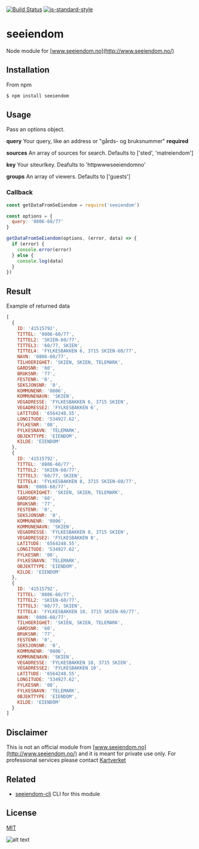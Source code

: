 [![Build Status](https://travis-ci.org/zrrrzzt/seeiendom.svg?branch=master)](https://travis-ci.org/zrrrzzt/seeiendom)
[![js-standard-style](https://img.shields.io/badge/code%20style-standard-brightgreen.svg?style=flat)](https://github.com/feross/standard)

# seeiendom

Node module for [www.seeiendom.no](http://www.seeiendom.no/)

## Installation
From npm
```bash
$ npm install seeiendom
```

## Usage

Pass an options object.

**query** Your query, like an address or "gårds- og bruksnummer" **required**

**sources** An array of sources for search. Defaults to ['sted', 'matreiendom']

**key** Your siteurlkey. Deafults to 'httpwwwseeiendomno'

**groups** An array of viewers. Defaults to ['guests']

### Callback

```JavaScript
const getDataFromSeEiendom = require('seeiendom')

const options = {
  query: '0806-60/77'
}

getDataFromSeEiendom(options, (error, data) => {
  if (error) {
    console.error(error)
  } else {
    console.log(data)
  }
})
```

## Result
Example of returned data

```javascript
[ 
  { 
    ID: '41515792',
    TITTEL: '0806-60/77',
    TITTEL2: 'SKIEN-60/77',
    TITTEL3: '60/77, SKIEN',
    TITTEL4: 'FYLKESBAKKEN 6, 3715 SKIEN-60/77',
    NAVN: '0806-60/77',
    TILHOERIGHET: 'SKIEN, SKIEN, TELEMARK',
    GARDSNR: '60',
    BRUKSNR: '77',
    FESTENR: '0',
    SEKSJONSNR: '0',
    KOMMUNENR: '0806',
    KOMMUNENAVN: 'SKIEN',
    VEGADRESSE: 'FYLKESBAKKEN 6, 3715 SKIEN',
    VEGADRESSE2: 'FYLKESBAKKEN 6',
    LATITUDE: '6564248.55',
    LONGITUDE: '534927.62',
    FYLKESNR: '08',
    FYLKESNAVN: 'TELEMARK',
    OBJEKTTYPE: 'EIENDOM',
    KILDE: 'EIENDOM' 
  },
  { 
    ID: '41515792',
    TITTEL: '0806-60/77',
    TITTEL2: 'SKIEN-60/77',
    TITTEL3: '60/77, SKIEN',
    TITTEL4: 'FYLKESBAKKEN 8, 3715 SKIEN-60/77',
    NAVN: '0806-60/77',
    TILHOERIGHET: 'SKIEN, SKIEN, TELEMARK',
    GARDSNR: '60',
    BRUKSNR: '77',
    FESTENR: '0',
    SEKSJONSNR: '0',
    KOMMUNENR: '0806',
    KOMMUNENAVN: 'SKIEN',
    VEGADRESSE: 'FYLKESBAKKEN 8, 3715 SKIEN',
    VEGADRESSE2: 'FYLKESBAKKEN 8',
    LATITUDE: '6564248.55',
    LONGITUDE: '534927.62',
    FYLKESNR: '08',
    FYLKESNAVN: 'TELEMARK',
    OBJEKTTYPE: 'EIENDOM',
    KILDE: 'EIENDOM' 
  },
  { 
    ID: '41515792',
    TITTEL: '0806-60/77',
    TITTEL2: 'SKIEN-60/77',
    TITTEL3: '60/77, SKIEN',
    TITTEL4: 'FYLKESBAKKEN 10, 3715 SKIEN-60/77',
    NAVN: '0806-60/77',
    TILHOERIGHET: 'SKIEN, SKIEN, TELEMARK',
    GARDSNR: '60',
    BRUKSNR: '77',
    FESTENR: '0',
    SEKSJONSNR: '0',
    KOMMUNENR: '0806',
    KOMMUNENAVN: 'SKIEN',
    VEGADRESSE: 'FYLKESBAKKEN 10, 3715 SKIEN',
    VEGADRESSE2: 'FYLKESBAKKEN 10',
    LATITUDE: '6564248.55',
    LONGITUDE: '534927.62',
    FYLKESNR: '08',
    FYLKESNAVN: 'TELEMARK',
    OBJEKTTYPE: 'EIENDOM',
    KILDE: 'EIENDOM' 
  } 
]
```

## Disclaimer

This is not an official module from [www.seeiendom.no](http://www.seeiendom.no/) and it is meant for private use only.
For professional services please contact [Kartverket](http://kartverket.no/Bestille/Bestille-eiendomsdata/)

## Related

- [seeiendom-cli](https://github.com/zrrrzzt/seeiendom-cli) CLI for this module

## License

[MIT](LICENSE)

![alt text](https://robots.kebabstudios.party/seeiendom.png "Robohash image of seeiendom")
